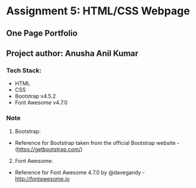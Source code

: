 # Assignment 5: HTML/CSS Webpage

## One Page Portfolio
## Project author: Anusha Anil Kumar

### Tech Stack:
- HTML
- CSS
- Bootstrap v4.5.2
- Font Awesome v4.7.0 

### Note 
1. Bootstrap:
- Reference for Bootstrap taken from the official Bootstrap website -  (https://getbootstrap.com/)

2.  Font Awesome:
- Reference for Font Awesome 4.7.0 by @davegandy - http://fontawesome.io 
